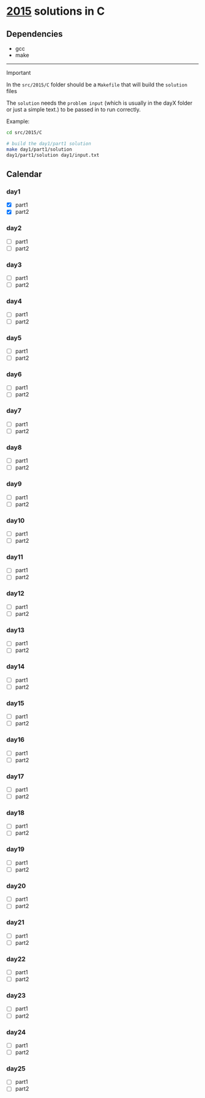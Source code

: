 # [2015](https://adventofcode.com/2015) solutions in C

## Dependencies
- gcc
- make

---

>[!IMPORTANT]
> In the `src/2015/C` folder should be a `Makefile` that will build the `solution` files
>
> The `solution` needs the `problem input` (which is usually in the dayX folder or just a simple text.) to be passed in to run correctly.
>
> Example:
>```bash
>cd src/2015/C
>
># build the day1/part1 solution
>make day1/part1/solution
>day1/part1/solution day1/input.txt
>```

## Calendar

### day1
- [x] part1
- [x] part2

### day2
- [ ] part1
- [ ] part2

### day3
- [ ] part1
- [ ] part2

### day4
- [ ] part1
- [ ] part2

### day5
- [ ] part1
- [ ] part2

### day6
- [ ] part1
- [ ] part2

### day7
- [ ] part1
- [ ] part2

### day8
- [ ] part1
- [ ] part2

### day9
- [ ] part1
- [ ] part2

### day10
- [ ] part1
- [ ] part2

### day11
- [ ] part1
- [ ] part2

### day12
- [ ] part1
- [ ] part2

### day13
- [ ] part1
- [ ] part2

### day14
- [ ] part1
- [ ] part2

### day15
- [ ] part1
- [ ] part2

### day16
- [ ] part1
- [ ] part2

### day17
- [ ] part1
- [ ] part2

### day18
- [ ] part1
- [ ] part2

### day19
- [ ] part1
- [ ] part2

### day20
- [ ] part1
- [ ] part2

### day21
- [ ] part1
- [ ] part2

### day22
- [ ] part1
- [ ] part2

### day23
- [ ] part1
- [ ] part2

### day24
- [ ] part1
- [ ] part2

### day25
- [ ] part1
- [ ] part2
